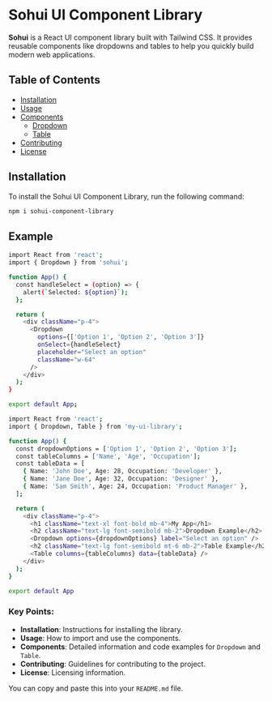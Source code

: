 # Sohui UI Component Library

**Sohui** is a React UI component library built with Tailwind CSS. It provides reusable components like dropdowns and tables to help you quickly build modern web applications.

## Table of Contents

-  [Installation](#installation)
-  [Usage](#usage)
-  [Components](#components)
   -  [Dropdown](#dropdown)
   -  [Table](#table)
-  [Contributing](#contributing)
-  [License](#license)

## Installation

To install the Sohui UI Component Library, run the following command:

```bash
npm i sohui-component-library
```

## Example

```bash
import React from 'react';
import { Dropdown } from 'sohui';

function App() {
  const handleSelect = (option) => {
    alert(`Selected: ${option}`);
  };

  return (
    <div className="p-4">
      <Dropdown
        options={['Option 1', 'Option 2', 'Option 3']}
        onSelect={handleSelect}
        placeholder="Select an option"
        className="w-64"
      />
    </div>
  );
}

export default App;

```

```bash
import React from 'react';
import { Dropdown, Table } from 'my-ui-library';

function App() {
  const dropdownOptions = ['Option 1', 'Option 2', 'Option 3'];
  const tableColumns = ['Name', 'Age', 'Occupation'];
  const tableData = [
    { Name: 'John Doe', Age: 28, Occupation: 'Developer' },
    { Name: 'Jane Doe', Age: 32, Occupation: 'Designer' },
    { Name: 'Sam Smith', Age: 24, Occupation: 'Product Manager' },
  ];

  return (
    <div className="p-4">
      <h1 className="text-xl font-bold mb-4">My App</h1>
      <h2 className="text-lg font-semibold mb-2">Dropdown Example</h2>
      <Dropdown options={dropdownOptions} label="Select an option" />
      <h2 className="text-lg font-semibold mt-6 mb-2">Table Example</h2>
      <Table columns={tableColumns} data={tableData} />
    </div>
  );
}

export default App

```

### Key Points:

-  **Installation**: Instructions for installing the library.
-  **Usage**: How to import and use the components.
-  **Components**: Detailed information and code examples for `Dropdown` and `Table`.
-  **Contributing**: Guidelines for contributing to the project.
-  **License**: Licensing information.

You can copy and paste this into your `README.md` file.

